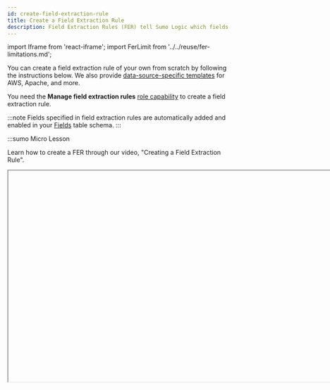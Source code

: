 ```yaml
---
id: create-field-extraction-rule
title: Create a Field Extraction Rule
description: Field Extraction Rules (FER) tell Sumo Logic which fields to parse out automatically.
---
```


import Iframe from 'react-iframe';
import FerLimit from '../../reuse/fer-limitations.md';

You can create a field extraction rule of your own from scratch by following the instructions below. We also provide [data-source-specific templates](/docs/manage/field-extractions/fer-templates/index.md) for AWS, Apache, and more.

You need the **Manage field extraction rules** [role capability](../users-roles/roles/role-capabilities.md) to create a field extraction rule.

:::note
Fields specified in field extraction rules are automatically added and enabled in your [Fields](/docs/manage/fields) table schema.
:::

:::sumo Micro Lesson

Learn how to create a FER through our video, "Creating a Field Extraction Rule".

<Iframe url="https://fast.wistia.net/embed/iframe/gblp7cpvxs?web_component=true&seo=true&videoFoam=false"
  width="854px"
  height="480px"
  title="Micro Lesson: Creating a Field Extraction Rule Video"
  id="wistiaVideo"
  className="video-container"
  display="initial"
  position="relative"
  allow="autoplay; fullscreen"
  allowfullscreen
/>

:::

## Creating a new Field Extraction Rule

To create a Field Extraction Rule:

1. [**Classic UI**](/docs/get-started/sumo-logic-ui-classic). In the main Sumo Logic menu, select **Manage Data > Logs > Field Extraction Rules**. <br/>[**New UI**](/docs/get-started/sumo-logic-ui). To access the Field Extraction Rules page, In the main Sumo Logic menu select **Data Management**, and then under **Logs** select **Field Extraction Rules**. You can also click the **Go To...** menu at the top of the screen and select **Field Extraction Rules**. 
1. Click the **+ Add** button on the top right of the table.
1. The **Add Field Extraction Rule** form will appear:<br/> ![Create Field extraction rule with dynamic parsing.png](/img/field-extraction-rules/create-fer.png)
1. Enter the following options:
    * **Rule Name**. Type a name that makes it easy to identify the rule.
    * **Applied At**. There are two types available, Ingest Time and Run Time. The main differences are Run Time only supports JSON data and the time that Sumo parses the fields. The following is an overview of the differences:
      * Ingest Time
        * Parsing support - any data format, requires manually written parser expressions.
        * Rule limit - There is a limit of 50 Field Extraction Rules and 200 fields. This includes the default fields defined by Sumo Logic (about 16). The 200-field limit is per account, and deleting rules does not create more space.
        * Time - At the time of ingestion, only applies to data moving forward. If you want to parse data ingested before the creation of your FER, you can either parse your data in your query, or create Scheduled Views to extract fields for your historical data.
      * Run Time
        * Parsing support - JSON, automatically
        * Rule limit - none
        * Time - During a search when using **Auto Parse Mode** from [Dynamic Parsing](../../search/get-started-with-search/build-search/dynamic-parsing.md).
   * **Scope**. Select either **All Data** or **Specific Data**. When specifying data the options for the scope differ depending on when the rule is applied.
     * For an **Ingest Time** rule, type a [keyword search expression](/docs/search/get-started-with-search/build-search/keyword-search-expressions.md) that points to the subset of logs you'd like to parse. Think of the Scope as the first portion of an ad hoc search, before the first pipe (`|`). You'll use the Scope to run a search against the rule. Custom metadata fields are not supported here, they have not been indexed to your data yet at this point in collection.
     * For a **Run Time** rule, define the scope of your JSON data. You can define your JSON data source as a [Partition](/docs/manage/partitions) Name(index), sourceCategory, Host Name, Collector Name, or any other [metadata](/docs/search/get-started-with-search/search-basics/built-in-metadata) that describes your JSON data. Think of the Scope as the first portion of an ad hoc search, before the first pipe (`|`). You'll use the Scope to run a search against the rule. You cannot use keywords like “info” or “error” in your scope.

    :::note
    Always set up JSON auto extraction (Run Time field extraction) on a specific Partition name (recommended) or a particular Source. Failing to do so might cause the auto parsing logic to run on data sources where it is not applicable and will add additional overhead that might deteriorate the performance of your queries.
    :::

    :::sumo Best Practices
    If you are not using Partitions we recommend using [metadata](/docs/search/get-started-with-search/search-basics/built-in-metadata) fields like `_sourceCategory`, `_sourceHost` or `_collector` to define the scope.

    We recommend creating a separate Partition for your JSON dataset and use that Partition as the scope for run time field extraction. For example, let's say you have AWS CloudTrail logs, and they are stored in `_view=cloudtrail` Partition in Sumo. You can create a Run Time FER with the scope `_view=cloudtrail`. Creating a separate Partition and using it as scope for a run time field extraction ensures that auto parsing logic only applies to necessary Partitions.
    :::

   * **Parsed template** (Optional for Ingest Time rules).
     * Click the dropdown under **Parsed template** to see the available templates.
     * Choose a template and click **Use Template**. The template is applied to the Parse Expression.
   * **Parse Expression**. (Applicable to Ingest Time rules)
     * Type a valid parse expression with supported parse and search operators. Because fields are associated with the Rule Name, you can parse one particular field into as many rules as you'd like. For example, to parse a single field, you could use a definition similar to this: `parse "message count = *," as msg_count`. To parse multiple fields, you could use a definition similar to this: `parse "[hostId=*] [module=*] [localUserName=*] [logger=*] [thread=*]" as hostId, module, localUserName, logger, thread`.

1. **Extracted Fields** (applicable to Ingest Time rules) shows the field names the rule will parse. Any fields that do not exist in the Field table schema are shown with the text **New** highlighted in green. New fields are automatically created in the table schema when you save the rule. You can view and manage the field table schema on the [Fields](/docs/manage/fields) page.
1. Click **Save** to create the rule.

## Example Template

**Rule Name:** Fake Log Parse

**Log Type:** Fake Log

**Rule Description:** Parse the email, sessionID and action type from a fake log message.

**Sample Log:**

```
12-12-2012 12:00:00.123 user="test@demo.com" action="delete" sessionID="145623"
```

**Extraction Rule:**

```
parse "user=\"*\" action=\"*\" sessionId=\"*\"" as user, action, sessionid
```

**Resulting Fields:**

| Field Name | Description | Example |
|:--|:--|:--|
| user | User Email Address | `test@email.com` |
| action | Action performed by the user | Delete |
| sessionId | Session ID for user action | 145623 |

## Best practices for designing Rules

**Include the most accurate keywords to identify the subset of data from which you want to extract data.** Lock down the scope as tightly as possible to make sure it's extracting just the data you want, nothing more. Using a broader scope means that Sumo Logic will inspect more data for the fields you'd like to parse, which may mean that fields are extracted when you do not actually need them.

**Create multiple, specific rules.** Instead of constructing complicated rules, create multiple rules with basic scope, then search on more than one (rules are additive). The OR and AND commands are supported, just as in any search. For example, you could use one rule to parse Apache log response codes, and then use another rule to parse response time. When used together, you can get all of the information you may need.

**Don't extract fields you do not need.** Extract the minimum number of fields that should all be present in logs. Every field you include in the scope shows up in every search, so including extra fields means you'll see more results than you may need. It's better to create more rules that extract the fields that are most commonly used. First, look at common data sources and see what's most frequently extracted. Then, think about what you most frequently parse from those sources, then create rules to automatically extract those fields.

**Create multiple parse nodrop statements in an FER for a field name to match distinct log patterns**. The different parse statements will effectively function like an OR statement since only one will match the log message and return the field value.

**Test the scope before creating the rule.** Make sure that you can extract fields from all messages you need to be returned in search results. Test them by running a potential rule as a search.

**Make sure all fields appear in the Scope you define.** When Field Extraction is applied to data, all fields must be present to have any fields indexed; even if one field isn't found in a message, that message is dropped from the results. In other words, it's all or nothing. For multiple sets of fields that are somewhat independent, make two rules.

**Reuse field names in multiple FERs if scope is distinct and separate and not matching same messages.** To save space and allow for more FERs within your 200 field limit, you can reuse the field names as long as they are used in non-overlapping FERs. 

**Avoid targeting the same field name in the same message with multiple FERs.** When more than one FER targets the same message with the same field name, one of the rules will NOT apply. The rule applied to the specific field name is randomly selected. Don't use the same field names in multiple FERs that target the same messages.

## Supported parsing and search operators

The following operators can be used as part of the **Parse Expression** in an Ingest Time Field Extraction Rule.

* parse regex
* parse anchor
* parse nodrop
* csv
* fields
* json
* keyvalue
* num

:::note
The **multi** and **auto** options are not supported in FERs.
:::


## Limitations

The `parse multi` operator is not supported in FERs.

<FerLimit/>
